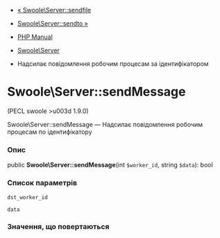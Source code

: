 - [« Swoole\Server::sendfile](swoole-server.sendfile.md)
- [Swoole\Server::sendto »](swoole-server.sendto.md)

- [PHP Manual](index.md)
- [Swoole\Server](class.swoole-server.md)
- Надсилає повідомлення робочим процесам за ідентифікатором

# Swoole\Server::sendMessage

(PECL swoole \>u003d 1.9.0)

Swoole\Server::sendMessage — Надсилає повідомлення робочим процесам по
ідентифікатору

### Опис

public **Swoole\Server::sendMessage**(int `$worker_id`, string `$data`):
bool

### Список параметрів

`dst_worker_id`

`data`

### Значення, що повертаються

